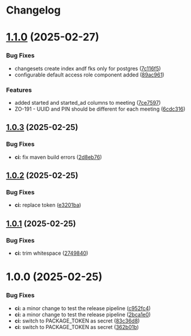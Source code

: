 # Changelog

# [1.1.0](https://github.com/nordeck/ovc-backend/compare/v1.0.3...v1.1.0) (2025-02-27)


### Bug Fixes

* changesets create index andf fks only for postgres ([7c116f5](https://github.com/nordeck/ovc-backend/commit/7c116f583d9266b33049daa7bc95a55f38142890))
* configurable default access role component added ([89ac961](https://github.com/nordeck/ovc-backend/commit/89ac961a79cbf4ed3b2127bf98aa82dd966f91ba))


### Features

* added started and started_ad columns to meeting ([7ce7597](https://github.com/nordeck/ovc-backend/commit/7ce7597202b7264ce56da87e0e48d3d5653024ed))
* ZO-191 - UUID and PIN should be different for each meeting ([6cdc316](https://github.com/nordeck/ovc-backend/commit/6cdc3166abdbb78f9a8cc31a8df655217210193b))

## [1.0.3](https://github.com/nordeck/ovc-backend/compare/v1.0.2...v1.0.3) (2025-02-25)


### Bug Fixes

* **ci:** fix maven build errors ([2d8eb76](https://github.com/nordeck/ovc-backend/commit/2d8eb7664eca1218724e0ca4a0ee560098ca0840))

## [1.0.2](https://github.com/nordeck/ovc-backend/compare/v1.0.1...v1.0.2) (2025-02-25)


### Bug Fixes

* **ci:** replace token ([e3201ba](https://github.com/nordeck/ovc-backend/commit/e3201ba905ddb617244ecbad87f7f153b4018413))

## [1.0.1](https://github.com/nordeck/ovc-backend/compare/v1.0.0...v1.0.1) (2025-02-25)


### Bug Fixes

* **ci:** trim whitespace ([2749840](https://github.com/nordeck/ovc-backend/commit/274984009c27159cac16cd586fc3b7663110072f))

# 1.0.0 (2025-02-25)


### Bug Fixes

* **ci:** a minor change to test the release pipeline ([c952fc4](https://github.com/nordeck/ovc-backend/commit/c952fc4cb67b3890cda38a2882528826c801e7cb))
* **ci:** a minor change to test the release pipeline ([2bca1e0](https://github.com/nordeck/ovc-backend/commit/2bca1e04f6f3f284f602c69ad2b7f4177eebbf42))
* **ci:** switch to PACKAGE_TOKEN as secret ([83c36d8](https://github.com/nordeck/ovc-backend/commit/83c36d82658acee9d3bac38d9685aebbf1108b02))
* **ci:** switch to PACKAGE_TOKEN as secret ([362b01b](https://github.com/nordeck/ovc-backend/commit/362b01bf520a9aaec24691ddf3ee3954f0db2692))
